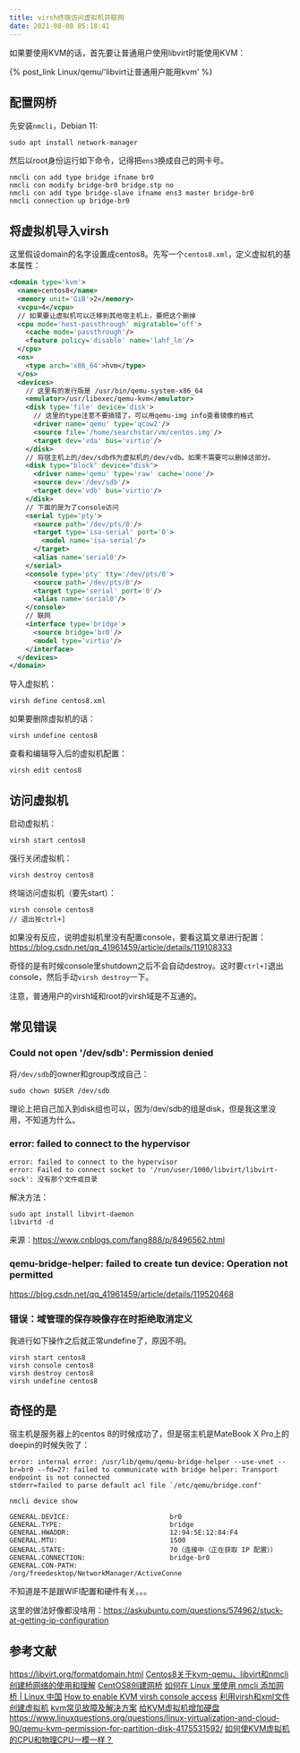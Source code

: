 ```yaml
---
title: virsh终端访问虚拟机并联网
date: 2021-08-08 05:18:41
---
```


如果要使用KVM的话，首先要让普通用户使用libvirt时能使用KVM：

{% post_link Linux/qemu/'libvirt让普通用户能用kvm' %}

## 配置网桥

先安装`nmcli`，Debian 11:

```shell
sudo apt install network-manager
```

然后以root身份运行如下命令，记得把`ens3`换成自己的网卡号。

```shell
nmcli con add type bridge ifname br0
nmcli con modify bridge-br0 bridge.stp no
nmcli con add type bridge-slave ifname ens3 master bridge-br0
nmcli connection up bridge-br0
```

## 将虚拟机导入virsh

这里假设domain的名字设置成centos8。先写一个`centos8.xml`，定义虚拟机的基本属性：

```xml
<domain type='kvm'>
  <name>centos8</name>
  <memory unit='GiB'>2</memory>
  <vcpu>4</vcpu>
  // 如果要让虚拟机可以迁移到其他宿主机上，要把这个删掉
  <cpu mode='host-passthrough' migratable='off'>
    <cache mode='passthrough'/>
    <feature policy='disable' name='lahf_lm'/>
  </cpu>
  <os>  
    <type arch='x86_64'>hvm</type>
  </os> 
  <devices>
    // 这里有的发行版是 /usr/bin/qemu-system-x86_64
    <emulator>/usr/libexec/qemu-kvm</emulator>
    <disk type='file' device='disk'>
      // 这里的type注意不要搞错了。可以用qemu-img info查看镜像的格式
      <driver name='qemu' type='qcow2'/>
      <source file='/home/searchstar/vm/centos.img'/>
      <target dev='vda' bus='virtio'/>
    </disk>
    // 将宿主机上的/dev/sdb作为虚拟机的/dev/vdb。如果不需要可以删掉这部分。
    <disk type="block" device="disk">
      <driver name='qemu' type='raw' cache='none'/>
      <source dev='/dev/sdb'/>
      <target dev='vdb' bus='virtio'/>
    </disk>
    // 下面的是为了console访问
    <serial type='pty'>
      <source path='/dev/pts/0'/>
      <target type='isa-serial' port='0'>
        <model name='isa-serial'/>
      </target>
      <alias name='serial0'/>
    </serial>
    <console type='pty' tty='/dev/pts/0'>
      <source path='/dev/pts/0'/>
      <target type='serial' port='0'/>
      <alias name='serial0'/>
    </console>
    // 联网
    <interface type='bridge'>
      <source bridge='br0'/>
      <model type='virtio'/>
    </interface>
  </devices>
</domain>
```

导入虚拟机：

```shell
virsh define centos8.xml
```

如果要删除虚拟机的话：

```shell
virsh undefine centos8
```

查看和编辑导入后的虚拟机配置：

```shell
virsh edit centos8
```

## 访问虚拟机

启动虚拟机：

```shell
virsh start centos8
```

强行关闭虚拟机：

```shell
virsh destroy centos8
```

终端访问虚拟机（要先start）：

```shell
virsh console centos8
// 退出按ctrl+]
```

如果没有反应，说明虚拟机里没有配置console，要看这篇文章进行配置：<https://blog.csdn.net/qq_41961459/article/details/119108333>

奇怪的是有时候console里shutdown之后不会自动destroy。这时要`ctrl+]`退出console，然后手动`virsh destroy`一下。

注意，普通用户的virsh域和root的virsh域是不互通的。

## 常见错误

### Could not open '/dev/sdb': Permission denied

将`/dev/sdb`的owner和group改成自己：

```shell
sudo chown $USER /dev/sdb
```

理论上把自己加入到disk组也可以，因为/dev/sdb的组是disk，但是我这里没用，不知道为什么。

### error: failed to connect to the hypervisor

```text
error: failed to connect to the hypervisor
error: Failed to connect socket to '/run/user/1000/libvirt/libvirt-sock': 没有那个文件或目录
```

解决方法：

```shell
sudo apt install libvirt-daemon
libvirtd -d
```

来源：<https://www.cnblogs.com/fang888/p/8496562.html>

### qemu-bridge-helper: failed to create tun device: Operation not permitted

<https://blog.csdn.net/qq_41961459/article/details/119520468>

### 错误：域管理的保存映像存在时拒绝取消定义

我进行如下操作之后就正常undefine了，原因不明。

```shell
virsh start centos8
virsh console centos8
virsh destroy centos8
virsh undefine centos8
```

## 奇怪的是

宿主机是服务器上的centos 8的时候成功了，但是宿主机是MateBook X Pro上的deepin的时候失败了：

```text
error: internal error: /usr/lib/qemu/qemu-bridge-helper --use-vnet --br=br0 --fd=27: failed to communicate with bridge helper: Transport endpoint is not connected
stderr=failed to parse default acl file `/etc/qemu/bridge.conf'
```

```shell
nmcli device show
```

```text
GENERAL.DEVICE:                         br0
GENERAL.TYPE:                           bridge
GENERAL.HWADDR:                         12:94:5E:12:84:F4
GENERAL.MTU:                            1500
GENERAL.STATE:                          70（连接中（正在获取 IP 配置））
GENERAL.CONNECTION:                     bridge-br0
GENERAL.CON-PATH:                       /org/freedesktop/NetworkManager/ActiveConne
```

不知道是不是跟WIFI配置和硬件有关。。。

这里的做法好像都没啥用：<https://askubuntu.com/questions/574962/stuck-at-getting-ip-configuration>

## 参考文献

<https://libvirt.org/formatdomain.html>
[Centos8关于kvm-qemu、libvirt和nmcli创建桥网络的使用和理解](https://blog.csdn.net/Casual_Lei/article/details/115653963)
[CentOS8创建网桥](https://www.cnblogs.com/chia/p/13496248.html)
[如何在 Linux 里使用 nmcli 添加网桥 | Linux 中国](https://blog.csdn.net/F8qG7f9YD02Pe/article/details/79825476)
[How to enable KVM virsh console access](https://ravada.readthedocs.io/en/latest/docs/config_console.html)
[利用virsh和xml文件创建虚拟机](https://blog.csdn.net/qq_15437629/article/details/77827033)
[kvm常见故障及解决方案](https://blog.51cto.com/dangzhiqiang/1783061)
[给KVM虚拟机增加硬盘](https://blog.csdn.net/chengxuyuanyonghu/article/details/42144079)
<https://www.linuxquestions.org/questions/linux-virtualization-and-cloud-90/qemu-kvm-permission-for-partition-disk-4175531592/>
[如何使KVM虚拟机的CPU和物理CPU一模一样？](https://blog.csdn.net/kepa520/article/details/49784433)
